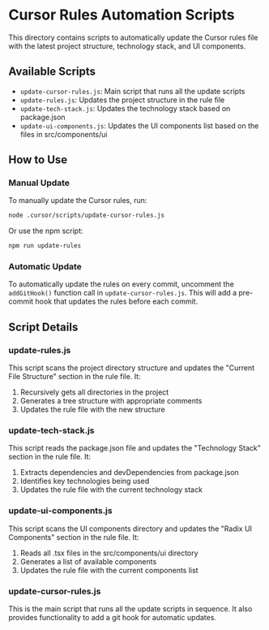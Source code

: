 # Cursor Rules Automation Scripts

This directory contains scripts to automatically update the Cursor rules file with the latest project structure, technology stack, and UI components.

## Available Scripts

- `update-cursor-rules.js`: Main script that runs all the update scripts
- `update-rules.js`: Updates the project structure in the rule file
- `update-tech-stack.js`: Updates the technology stack based on package.json
- `update-ui-components.js`: Updates the UI components list based on the files in src/components/ui

## How to Use

### Manual Update

To manually update the Cursor rules, run:

```bash
node .cursor/scripts/update-cursor-rules.js
```

Or use the npm script:

```bash
npm run update-rules
```

### Automatic Update

To automatically update the rules on every commit, uncomment the `addGitHook()` function call in `update-cursor-rules.js`. This will add a pre-commit hook that updates the rules before each commit.

## Script Details

### update-rules.js

This script scans the project directory structure and updates the "Current File Structure" section in the rule file. It:

1. Recursively gets all directories in the project
2. Generates a tree structure with appropriate comments
3. Updates the rule file with the new structure

### update-tech-stack.js

This script reads the package.json file and updates the "Technology Stack" section in the rule file. It:

1. Extracts dependencies and devDependencies from package.json
2. Identifies key technologies being used
3. Updates the rule file with the current technology stack

### update-ui-components.js

This script scans the UI components directory and updates the "Radix UI Components" section in the rule file. It:

1. Reads all .tsx files in the src/components/ui directory
2. Generates a list of available components
3. Updates the rule file with the current components list

### update-cursor-rules.js

This is the main script that runs all the update scripts in sequence. It also provides functionality to add a git hook for automatic updates.
